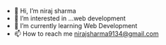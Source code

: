 - 👋 Hi, I’m niraj sharma 
- 👀 I’m interested in ...web development
- 🌱 I’m currently learning Web Development
- 📫 How to reach me nirajsharma9134@gmail.com

<!---
NIRAJSM/NIRAJSM is a ✨ special ✨ repository because its `README.md` (this file) appears on your GitHub profile.
You can click the Preview link to take a look at your changes.
--->
